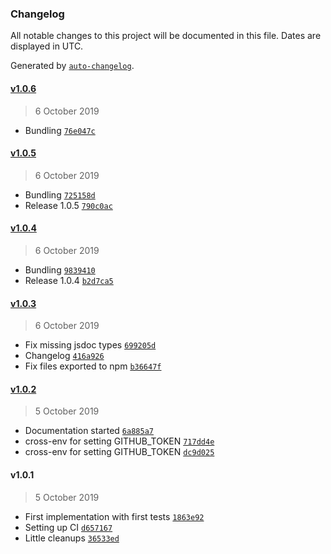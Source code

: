 ### Changelog

All notable changes to this project will be documented in this file. Dates are displayed in UTC.

Generated by [`auto-changelog`](https://github.com/CookPete/auto-changelog).

#### [v1.0.6](https://github.com/h9h/word-collect/compare/v1.0.5...v1.0.6)

> 6 October 2019

- Bundling [`76e047c`](https://github.com/h9h/word-collect/commit/76e047ced493ea9d8d31b7de891c03be0af7f3e2)

#### [v1.0.5](https://github.com/h9h/word-collect/compare/v1.0.4...v1.0.5)

> 6 October 2019

- Bundling [`725158d`](https://github.com/h9h/word-collect/commit/725158d40e463519e980bc04187a06ee33c52f20)
- Release 1.0.5 [`790c0ac`](https://github.com/h9h/word-collect/commit/790c0acb537619f8917b82d7f418cdfbd90ffb2f)

#### [v1.0.4](https://github.com/h9h/word-collect/compare/v1.0.3...v1.0.4)

> 6 October 2019

- Bundling [`9839410`](https://github.com/h9h/word-collect/commit/983941045816eddd5993168f250b883a7ad10fdd)
- Release 1.0.4 [`b2d7ca5`](https://github.com/h9h/word-collect/commit/b2d7ca58bbc51539e2fdb7c940e5543a2a9b703b)

#### [v1.0.3](https://github.com/h9h/word-collect/compare/v1.0.2...v1.0.3)

> 6 October 2019

- Fix missing jsdoc types [`699205d`](https://github.com/h9h/word-collect/commit/699205d9d11fb928fe77154082df55858f38882e)
- Changelog [`416a926`](https://github.com/h9h/word-collect/commit/416a9261b58845f3e20be463f401a2218f03a6e6)
- Fix files exported to npm [`b36647f`](https://github.com/h9h/word-collect/commit/b36647f8afa88e20d9bb26a87e4996693bff5632)

#### [v1.0.2](https://github.com/h9h/word-collect/compare/v1.0.1...v1.0.2)

> 5 October 2019

- Documentation started [`6a885a7`](https://github.com/h9h/word-collect/commit/6a885a739c9605777bdb8a39510a1d3d685b0ff7)
- cross-env for setting GITHUB_TOKEN [`717dd4e`](https://github.com/h9h/word-collect/commit/717dd4e85d32677259c1f9645f663a329fc96596)
- cross-env for setting GITHUB_TOKEN [`dc9d025`](https://github.com/h9h/word-collect/commit/dc9d025d98c33781e1ad004dc6c62494b5d92e27)

#### v1.0.1

> 5 October 2019

- First implementation with first tests [`1863e92`](https://github.com/h9h/word-collect/commit/1863e929da9110af27b724e58b870417c9d0faf4)
- Setting up CI [`d657167`](https://github.com/h9h/word-collect/commit/d657167547bfaff88152f17bcea34ecba4b27e62)
- Little cleanups [`36533ed`](https://github.com/h9h/word-collect/commit/36533edfa9ef4d3721a33aeea7d1cf4310ac535b)

